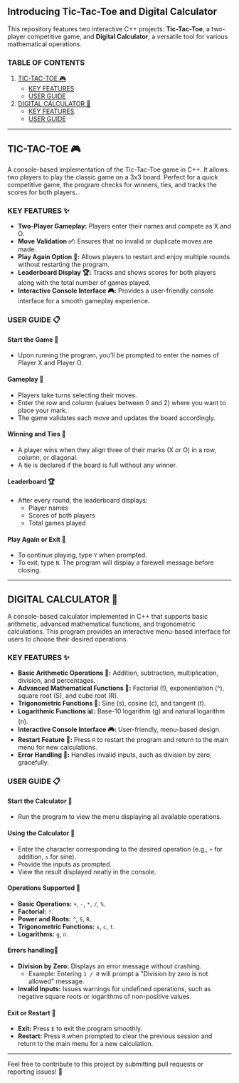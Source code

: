 ## Introducing Tic-Tac-Toe and Digital Calculator

This repository features two interactive C++ projects: **Tic-Tac-Toe**, a two-player competitive game, and **Digital Calculator**, a versatile tool for various mathematical operations.


### TABLE OF CONTENTS  

1. [TIC-TAC-TOE 🎮](#tic-tac-toe-)  
   - [KEY FEATURES ](#tic-tac-toe-key-features-)  
   - [USER GUIDE ](#tic-tac-toe-user-guide-)  
2. [DIGITAL CALCULATOR 🧮](#digital-calculator-)  
   - [KEY FEATURES ](#digital-calculator-key-features-)  
   - [USER GUIDE ](#digital-calculator-user-guide-)  

---

## **TIC-TAC-TOE** 🎮  

A console-based implementation of the Tic-Tac-Toe game in C++. It allows two players to play the classic game on a 3x3 board. Perfect for a quick competitive game, the program checks for winners, ties, and tracks the scores for both players.  

### KEY FEATURES ✨  

- **Two-Player Gameplay:** Players enter their names and compete as X and O.  
- **Move Validation ✅:** Ensures that no invalid or duplicate moves are made.  
- **Play Again Option 🔄:** Allows players to restart and enjoy multiple rounds without restarting the program.  
- **Leaderboard Display 🏆:** Tracks and shows scores for both players along with the total number of games played.  
- **Interactive Console Interface 🎮:** Provides a user-friendly console interface for a smooth gameplay experience.  

### USER GUIDE 📋  

#### Start the Game 🚀  

- Upon running the program, you’ll be prompted to enter the names of Player X and Player O.  

#### Gameplay 🎲  

- Players take turns selecting their moves.  
- Enter the row and column (values between 0 and 2) where you want to place your mark.  
- The game validates each move and updates the board accordingly.  

#### Winning and Ties 🏅  

- A player wins when they align three of their marks (X or O) in a row, column, or diagonal.  
- A tie is declared if the board is full without any winner.  

#### Leaderboard 🏆  

- After every round, the leaderboard displays:  
  - Player names  
  - Scores of both players  
  - Total games played  

#### Play Again or Exit 🔄  

- To continue playing, type `Y` when prompted.  
- To exit, type `N`. The program will display a farewell message before closing.  

--------

## **DIGITAL CALCULATOR** 🧮  

A console-based calculator implemented in C++ that supports basic arithmetic, advanced mathematical functions, and trigonometric calculations. This program provides an interactive menu-based interface for users to choose their desired operations.  

### KEY FEATURES ✨  

- **Basic Arithmetic Operations 🔢:** Addition, subtraction, multiplication, division, and percentages.  
- **Advanced Mathematical Functions 🧠:** Factorial (!), exponentiation (^), square root (S), and cube root (R).  
- **Trigonometric Functions 📐:** Sine (s), cosine (c), and tangent (t).  
- **Logarithmic Functions 📊:** Base-10 logarithm (g) and natural logarithm (n).  
- **Interactive Console Interface 🎮:** User-friendly, menu-based design.  
- **Restart Feature 🔄:** Press `R` to restart the program and return to the main menu for new calculations.  
- **Error Handling 🚫:** Handles invalid inputs, such as division by zero, gracefully.  

### USER GUIDE 📋  

#### Start the Calculator 🚀  

- Run the program to view the menu displaying all available operations.  

#### Using the Calculator 🧮  

- Enter the character corresponding to the desired operation (e.g., `+` for addition, `s` for sine).  
- Provide the inputs as prompted.  
- View the result displayed neatly in the console.  

#### Operations Supported 🔢  

- **Basic Operations:** `+`, `-`, `*`, `/`, `%`.  
- **Factorial:** `!`.  
- **Power and Roots:** `^`, `S`, `R`.  
- **Trigonometric Functions:** `s`, `c`, `t`.  
- **Logarithms:** `g`, `n`.  

#### Errors handling🚫  

- **Division by Zero:** Displays an error message without crashing.  
  - Example: Entering `1 / 0` will prompt a "Division by zero is not allowed" message.  
- **Invalid Inputs:** Issues warnings for undefined operations, such as negative square roots or logarithms of non-positive values.  

#### Exit or Restart 🔄  

- **Exit:** Press `E` to exit the program smoothly.  
- **Restart:** Press `R` when prompted to clear the previous session and return to the main menu for a new calculation.  

---

Feel free to contribute to this project by submitting pull requests or reporting issues! 🚀  
